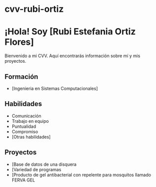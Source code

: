# cvv-rubi-ortiz
# ¡Hola! Soy [Rubi Estefania Ortiz Flores]
Bienvenido a mi CVV. Aquí encontrarás información sobre mí y mis proyectos.
## Formación
- [Ingenieria en Sistemas Computacionales]
## Habilidades
- Comunicación
- Trabajo en equipo
- Puntualidad
- Compromiso
- [Otras habilidades]
## Proyectos
- [Base de datos de una disquera
- [Variedad de programas
- [Producto de gel antibacterial con repelente para mosquitos llamado FERVA GEL
